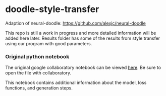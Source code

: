 # doodle-style-transfer
Adaption of neural-doodle: https://github.com/alexjc/neural-doodle

This repo is still a work in progress and more detailed information will be added here later. Results folder has some of the results from style transfer using our program with good parameters.

### Original python notebook
The original google collaboratory notebook can be viewed [here](https://drive.google.com/file/d/1aOuHOtMVDGkwfz4OSTLv5P-LlAhMZ9rF/view?usp=sharing). Be sure to open the file with collaboratory.

This notebook contains additional information about the model, loss functions, and generation steps.
